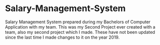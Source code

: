 # Salary-Management-System
Salary Management System prepared during my Bachelors of Computer Application with my team.
This was my Second Project ever created with a team, also my second project which I made. 
These have not been updated since the last time I made changes to it on the year 2019.
